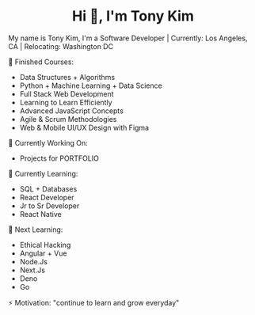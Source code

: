 <h1 align="center">Hi 👋, I'm Tony Kim</h1>

My name is Tony Kim, I'm a Software Developer | Currently: Los Angeles, CA | Relocating: Washington DC

🚀 Finished Courses: 
+ Data Structures + Algorithms
+ Python + Machine Learning + Data Science
+ Full Stack Web Development
+ Learning to Learn Efficiently
+ Advanced JavaScript Concepts
+ Agile & Scrum Methodologies
+ Web & Mobile UI/UX Design with Figma 

🔭 Currently Working On: 
+ Projects for PORTFOLIO

🦉 Currently Learning:
+ SQL + Databases
+ React Developer
+ Jr to Sr Developer 
+ React Native  

💪 Next Learning: 
+ Ethical Hacking
+ Angular + Vue
+ Node.Js
+ Next.Js
+ Deno
+ Go

⚡ Motivation: "continue to learn and grow everyday"
